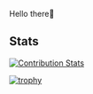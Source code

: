 <p>Hello there👋</p>

## Stats

[![Contribution Stats](https://github-contribution-stats.vercel.app/api/?username=helloTsubasa)](https://github.com/LordDashMe/github-contribution-stats/)
 
[![trophy](https://github-profile-trophy.vercel.app/?username=helloTsubasa&no-frame=true&theme=onedark)](https://github.com/ryo-ma/github-profile-trophy)

